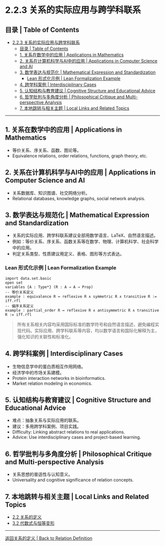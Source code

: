 # 2.2.3 关系的实际应用与跨学科联系

## 目录 | Table of Contents

- [2.2.3 关系的实际应用与跨学科联系](#223-关系的实际应用与跨学科联系)
  - [目录 | Table of Contents](#目录--table-of-contents)
  - [1. 关系在数学中的应用 | Applications in Mathematics](#1-关系在数学中的应用--applications-in-mathematics)
  - [2. 关系在计算机科学与AI中的应用 | Applications in Computer Science and AI](#2-关系在计算机科学与ai中的应用--applications-in-computer-science-and-ai)
  - [3. 数学表达与规范化 | Mathematical Expression and Standardization](#3-数学表达与规范化--mathematical-expression-and-standardization)
    - [Lean 形式化示例 | Lean Formalization Example](#lean-形式化示例--lean-formalization-example)
  - [4. 跨学科案例 | Interdisciplinary Cases](#4-跨学科案例--interdisciplinary-cases)
  - [5. 认知结构与教育建议 | Cognitive Structure and Educational Advice](#5-认知结构与教育建议--cognitive-structure-and-educational-advice)
  - [6. 哲学批判与多角度分析 | Philosophical Critique and Multi-perspective Analysis](#6-哲学批判与多角度分析--philosophical-critique-and-multi-perspective-analysis)
  - [7. 本地跳转与相关主题 | Local Links and Related Topics](#7-本地跳转与相关主题--local-links-and-related-topics)

---

## 1. 关系在数学中的应用 | Applications in Mathematics

- 等价关系、序关系、函数、图论等。
- Equivalence relations, order relations, functions, graph theory, etc.

## 2. 关系在计算机科学与AI中的应用 | Applications in Computer Science and AI

- 关系数据库、知识图谱、社交网络分析。
- Relational databases, knowledge graphs, social network analysis.

## 3. 数学表达与规范化 | Mathematical Expression and Standardization

- 关系的实际应用、跨学科联系建议全部用数学语言、LaTeX、自然语言描述。
- 例如：等价关系、序关系、函数关系等在数学、物理、计算机科学、社会科学中的应用。
- 判定关系类型、性质建议用定义、表格、图形等方式表达。

### Lean 形式化示例 | Lean Formalization Example

```lean
import data.set.basic
open set
variables {A : Type*} (R : A → A → Prop)
-- 等价关系定义
example : equivalence R ↔ reflexive R ∧ symmetric R ∧ transitive R := iff.rfl
-- 偏序关系定义
example : partial_order R ↔ reflexive R ∧ antisymmetric R ∧ transitive R := iff.rfl
```

> 所有关系相关内容均采用国际标准的数学符号和自然语言描述，避免编程实现代码。实际应用、跨学科联系等内容，均以数学语言和国际化解释为主，强化知识的关联性和标准化。

## 4. 跨学科案例 | Interdisciplinary Cases

- 生物信息学中的蛋白质相互作用网络。
- 经济学中的市场关系建模。
- Protein interaction networks in bioinformatics.
- Market relation modeling in economics.

## 5. 认知结构与教育建议 | Cognitive Structure and Educational Advice

- 难点：抽象关系与实际应用的联系。
- 建议：多用跨学科案例、项目实践。
- Difficulty: Linking abstract relations to real applications.
- Advice: Use interdisciplinary cases and project-based learning.

## 6. 哲学批判与多角度分析 | Philosophical Critique and Multi-perspective Analysis

- 关系思想的普适性与认知意义。
- Universality and cognitive significance of relation concepts.

## 7. 本地跳转与相关主题 | Local Links and Related Topics

- [2.2 关系的定义](../2.2-关系的定义.md)
- [3.2 代数式与恒等变形](../../3-数与代数/3.2-代数式与恒等变形.md)

---

[返回关系的定义 | Back to Relation Definition](../2.2-关系的定义.md)
